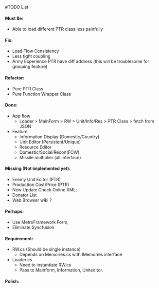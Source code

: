 ﻿#TODO List

#### Must Be:
- Able to load different PTR class 
less painfully

#### Fix:
- Load Flow Consistency
- Less tight coupling
- Army Experience PTR have diff address (this will be troublesome for grouping feature)

#### Refactor:
- Pure PTR Class
- Pure Function Wrapper Class

#### Done:
- App flow
  - Loader > MainForm > RW > Unit/Info/Res > PTR Class > fetch from JSON
- Feature
  - Information Display (Domestic/Country)
  - Unit Editor (Persistent/Unique)
  - Resource Editor
  - Domestic/Social/Recon(FOW)
  - Missile multiplier (all interface)

#### Missing (Not implemented yet):
- Enemy Unit Editor (PTR)
- Production Cost/Price (PTR)
- New Update Check Online XML;
- Donator List
- Web Browser wiki ?

#### Perhaps: 
- Use MetroFramework Form, 
- Eliminate Syncfusion

#### Requirement:
- RW.cs (Should be single instance)
  - Depends on Memories.cs with IMemories interface
- Loader.cs 
  - Need to instantiate RW.cs
  - Pass to Mainform, Information, Uniteditor.
  
#### Polish: